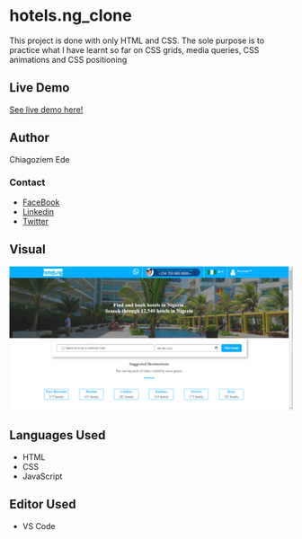 # hotels.ng_clone
This project is done with only HTML and CSS. The sole purpose is to practice what I have learnt so far on CSS grids, media queries, CSS animations and CSS positioning

## Live Demo
[See live demo here!](https://hotelsng-clone.netlify.app/)

## Author
Chiagoziem Ede

### Contact
* [FaceBook](https://web.facebook.com/chiagoziem.ede/)
* [Linkedin](https://www.linkedin.com/in/chiagoziem-ede-5152a4175/)
* [Twitter](https://twitter.com/elotachukwu)

## Visual
![This is a screenshot of the work.](/assets/images/hotels.ng-clone-preview.png)

## Languages Used
* HTML
* CSS
* JavaScript

## Editor Used
* VS Code
